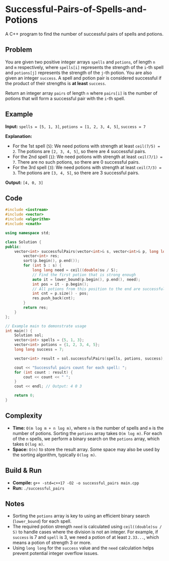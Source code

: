 

# Successful-Pairs-of-Spells-and-Potions

A C++ program to find the number of successful pairs of spells and potions.

## Problem

You are given two positive integer arrays `spells` and `potions`, of length `n` and `m` respectively, where `spells[i]` represents the strength of the `i`-th spell and `potions[j]` represents the strength of the `j`-th potion. You are also given an integer `success`. A spell and potion pair is considered successful if the product of their strengths is **at least** `success`.

Return an integer array `pairs` of length `n` where `pairs[i]` is the number of potions that will form a successful pair with the `i`-th spell.

## Example

**Input:** `spells = [5, 1, 3]`, `potions = [1, 2, 3, 4, 5]`, `success = 7`

**Explanation:**

  - For the 1st spell (`5`): We need potions with strength at least `ceil(7/5) = 2`. The potions are `[2, 3, 4, 5]`, so there are 4 successful pairs.
  - For the 2nd spell (`1`): We need potions with strength at least `ceil(7/1) = 7`. There are no such potions, so there are 0 successful pairs.
  - For the 3rd spell (`3`): We need potions with strength at least `ceil(7/3) = 3`. The potions are `[3, 4, 5]`, so there are 3 successful pairs.

**Output:** `[4, 0, 3]`

## Code

```cpp
#include <iostream>
#include <vector>
#include <algorithm>
#include <cmath>

using namespace std;

class Solution {
public:
    vector<int> successfulPairs(vector<int>& s, vector<int>& p, long long su) {
        vector<int> res;
        sort(p.begin(), p.end());
        for (int S : s) {
            long long need = ceil((double)su / S);
            // Find the first potion that is strong enough
            auto it = lower_bound(p.begin(), p.end(), need);
            int pos = it - p.begin();
            // All potions from this position to the end are successful
            int cnt = p.size() - pos;
            res.push_back(cnt);
        }
        return res;
    }
};

// Example main to demonstrate usage
int main() {
    Solution sol;
    vector<int> spells = {5, 1, 3};
    vector<int> potions = {1, 2, 3, 4, 5};
    long long success = 7;

    vector<int> result = sol.successfulPairs(spells, potions, success);

    cout << "Successful pairs count for each spell: ";
    for (int count : result) {
        cout << count << " ";
    }
    cout << endl; // Output: 4 0 3

    return 0;
}
```

## Complexity

  - **Time:** `O(m log m + n log m)`, where `n` is the number of spells and `m` is the number of potions. Sorting the `potions` array takes `O(m log m)`. For each of the `n` spells, we perform a binary search on the `potions` array, which takes `O(log m)`.
  - **Space:** `O(n)` to store the result array. Some space may also be used by the sorting algorithm, typically `O(log m)`.

## Build & Run

  - **Compile:** `g++ -std=c++17 -O2 -o successful_pairs main.cpp`
  - **Run:** `./successful_pairs`

## Notes

  - Sorting the `potions` array is key to using an efficient binary search (`lower_bound`) for each spell.
  - The required potion strength `need` is calculated using `ceil((double)su / S)` to handle cases where the division is not an integer. For example, if `success` is 7 and `spell` is 3, we need a potion of at least `2.33...`, which means a potion of strength 3 or more.
  - Using `long long` for the `success` value and the `need` calculation helps prevent potential integer overflow issues.

